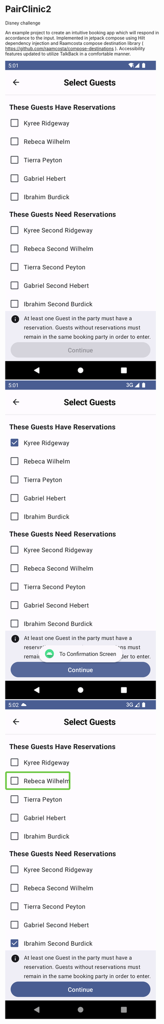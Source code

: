# PairClinic2
 Disney challenge
 
 An example project to create an intuitive booking app which will respond in accordance to the input.
 Implemented in jetpack compose using Hilt dependency injection and Raamcosta compose destination library ( https://github.com/raamcosta/compose-destinations ).
 Accessibility features updated to utilize TalkBack in a comfortable manner.
 
![](notSeleccted.png)
![](selectedRight.png)
![](talkBackGroupedAndArranged.png)
